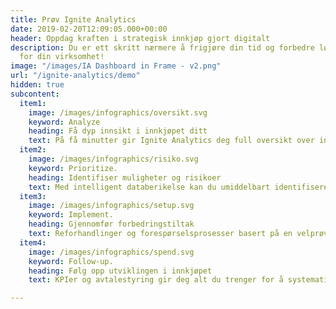 ```yaml
---
title: Prøv Ignite Analytics
date: 2019-02-20T12:09:05.000+00:00
header: Oppdag kraften i strategisk innkjøp gjort digitalt
description: Du er ett skritt nærmere å frigjøre din tid og forbedre lønnsomheten
  for din virksomhet!
image: "/images/IA Dashboard in Frame - v2.png"
url: "/ignite-analytics/demo"
hidden: true
subcontent:
  item1:
    image: /images/infographics/oversikt.svg
    keyword: Analyze
    heading: Få dyp innsikt i innkjøpet ditt
    text: På få minutter gir Ignite Analytics deg full oversikt over innkjøpets sammensetning og utvikling
  item2:
    image: /images/infographics/risiko.svg
    keyword: Prioritize.
    heading: Identifiser muligheter og risikoer
    text: Med intelligent databerikelse kan du umiddelbart identifisere de største mulighetene og risikoene i din leverandørbase
  item3:
    image: /images/infographics/setup.svg
    keyword: Implement. 
    heading: Gjennomfør forbedringstiltak
    text: Reforhandlinger og forespørselsprosesser basert på en velprøvd tilnærming er klare til å implementeres - enkelt og effektivt
  item4:
    image: /images/infographics/spend.svg
    keyword: Follow-up. 
    heading: Følg opp utviklingen i innkjøpet
    text: KPIer og avtalestyring gir deg alt du trenger for å systematisk følge opp kjøpet, leverandører og avtaler over tid

---
```

<script>
  document.addEventListener('DOMContentLoaded', () => {
    hbspt.forms.create({
      portalId: "4304957",
      formId: "ec8bea86-3863-47f8-87f4-5130968cd023"
    });
  })

</script>